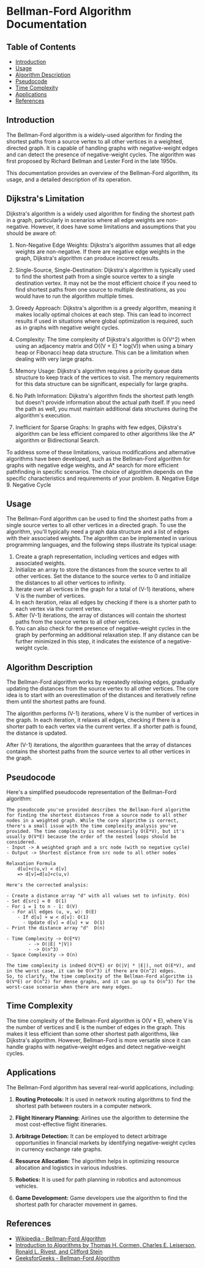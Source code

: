 # Bellman-Ford Algorithm Documentation

## Table of Contents
- [Introduction](#introduction)
- [Usage](#usage)
- [Algorithm Description](#algorithm-description)
- [Pseudocode](#pseudocode)
- [Time Complexity](#time-complexity)
- [Applications](#applications)
- [References](#references)

## Introduction

The Bellman-Ford algorithm is a widely-used algorithm for finding the shortest paths from a source vertex to all other vertices in a weighted, directed graph. It is capable of handling graphs with negative-weight edges and can detect the presence of negative-weight cycles. The algorithm was first proposed by Richard Bellman and Lester Ford in the late 1950s.

This documentation provides an overview of the Bellman-Ford algorithm, its usage, and a detailed description of its operation.

## Dijkstra's Limitation

Dijkstra's algorithm is a widely used algorithm for finding the shortest path in a graph, particularly in scenarios where all edge weights are non-negative. However, it does have some limitations and assumptions that you should be aware of:

1. Non-Negative Edge Weights: Dijkstra's algorithm assumes that all edge weights are non-negative. If there are negative edge weights in the graph, Dijkstra's algorithm can produce incorrect results.

2. Single-Source, Single-Destination: Dijkstra's algorithm is typically used to find the shortest path from a single source vertex to a single destination vertex. It may not be the most efficient choice if you need to find shortest paths from one source to multiple destinations, as you would have to run the algorithm multiple times.

3. Greedy Approach: Dijkstra's algorithm is a greedy algorithm, meaning it makes locally optimal choices at each step. This can lead to incorrect results if used in situations where global optimization is required, such as in graphs with negative weight cycles.

4. Complexity: The time complexity of Dijkstra's algorithm is O(V^2) when using an adjacency matrix and O((V + E) * log(V)) when using a binary heap or Fibonacci heap data structure. This can be a limitation when dealing with very large graphs.

5. Memory Usage: Dijkstra's algorithm requires a priority queue data structure to keep track of the vertices to visit. The memory requirements for this data structure can be significant, especially for large graphs.

6. No Path Information: Dijkstra's algorithm finds the shortest path length but doesn't provide information about the actual path itself. If you need the path as well, you must maintain additional data structures during the algorithm's execution.

7. Inefficient for Sparse Graphs: In graphs with few edges, Dijkstra's algorithm can be less efficient compared to other algorithms like the A* algorithm or Bidirectional Search.

To address some of these limitations, various modifications and alternative algorithms have been developed, such as the Bellman-Ford algorithm for graphs with negative edge weights, and A* search for more efficient pathfinding in specific scenarios. The choice of algorithm depends on the specific characteristics and requirements of your problem.
8. Negative Edge
9. Negative Cycle

## Usage

The Bellman-Ford algorithm can be used to find the shortest paths from a single source vertex to all other vertices in a directed graph. To use the algorithm, you'll typically need a graph data structure and a list of edges with their associated weights. The algorithm can be implemented in various programming languages, and the following steps illustrate its typical usage:

1. Create a graph representation, including vertices and edges with associated weights.
2. Initialize an array to store the distances from the source vertex to all other vertices. Set the distance to the source vertex to 0 and initialize the distances to all other vertices to infinity.
3. Iterate over all vertices in the graph for a total of (V-1) iterations, where V is the number of vertices.
4. In each iteration, relax all edges by checking if there is a shorter path to each vertex via the current vertex.
5. After (V-1) iterations, the array of distances will contain the shortest paths from the source vertex to all other vertices.
6. You can also check for the presence of negative-weight cycles in the graph by performing an additional relaxation step. If any distance can be further minimized in this step, it indicates the existence of a negative-weight cycle.

## Algorithm Description

The Bellman-Ford algorithm works by repeatedly relaxing edges, gradually updating the distances from the source vertex to all other vertices. The core idea is to start with an overestimation of the distances and iteratively refine them until the shortest paths are found.

The algorithm performs (V-1) iterations, where V is the number of vertices in the graph. In each iteration, it relaxes all edges, checking if there is a shorter path to each vertex via the current vertex. If a shorter path is found, the distance is updated.

After (V-1) iterations, the algorithm guarantees that the array of distances contains the shortest paths from the source vertex to all other vertices in the graph.

## Pseudocode

Here's a simplified pseudocode representation of the Bellman-Ford algorithm:

```plaintext
The pseudocode you've provided describes the Bellman-Ford algorithm for finding the shortest distances from a source node to all other nodes in a weighted graph. While the core algorithm is correct, there's a small issue with the time complexity analysis you've provided. The time complexity is not necessarily O(E*V), but it's usually O(V*E) because the order of the nested loops should be considered.
- Input -> A weighted graph and a src node (with no negative cycle)
- Output -> Shortest distance from src node to all other nodes

Relaxation Formula
	d[u]+c(u,v) < d[v]
	=> d[v]=d[u]+c(u,v)

Here's the corrected analysis:

- Create a distance array "d" with all values set to infinity. O(n)
- Set d[src] = 0  O(1)
- For i = 1 to n - 1: O(V)
  - For all edges (u, v, w): O(E)
    - If d[u] + w < d[v]: O(1)
      - Update d[v] = d[u] + w  O(1)
- Print the distance array "d"  O(n)

- Time Complexity -> O(E*V)
		- -> O(|E| *|V|)
		- -> O(n^3)
- Space Complexity -> O(n)

The time complexity is indeed O(V*E) or O(|V| * |E|), not O(E*V), and in the worst case, it can be O(n^3) if there are O(n^2) edges.
So, to clarify, the time complexity of the Bellman-Ford algorithm is O(V*E) or O(n^2) for dense graphs, and it can go up to O(n^3) for the worst-case scenario when there are many edges.
```

## Time Complexity

The time complexity of the Bellman-Ford algorithm is O(V * E), where V is the number of vertices and E is the number of edges in the graph. This makes it less efficient than some other shortest path algorithms, like Dijkstra's algorithm. However, Bellman-Ford is more versatile since it can handle graphs with negative-weight edges and detect negative-weight cycles.

## Applications

The Bellman-Ford algorithm has several real-world applications, including:

1. **Routing Protocols:** It is used in network routing algorithms to find the shortest path between routers in a computer network.

2. **Flight Itinerary Planning:** Airlines use the algorithm to determine the most cost-effective flight itineraries.

3. **Arbitrage Detection:** It can be employed to detect arbitrage opportunities in financial markets by identifying negative-weight cycles in currency exchange rate graphs.

4. **Resource Allocation:** The algorithm helps in optimizing resource allocation and logistics in various industries.

5. **Robotics:** It is used for path planning in robotics and autonomous vehicles.

6. **Game Development:** Game developers use the algorithm to find the shortest path for character movement in games.

## References

- [Wikipedia - Bellman-Ford Algorithm](https://en.wikipedia.org/wiki/Bellman%E2%80%93Ford_algorithm)
- [Introduction to Algorithms by Thomas H. Cormen, Charles E. Leiserson, Ronald L. Rivest, and Clifford Stein](https://mitpress.mit.edu/books/introduction-algorithms)
- [GeeksforGeeks - Bellman-Ford Algorithm](https://www.geeksforgeeks.org/bellman-ford-algorithm-dp-23/)



